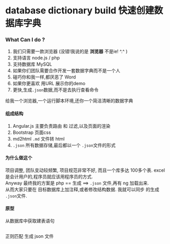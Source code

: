 # database dictionary build 快速创建数据库字典

### What Can I do ?

1. 我们只需要一款浏览器 (没错!我说的是 __浏览器__ 不是ie! ^.^ )
2. 支持语言 node.js / php
3. 支持数据库 MySQL
4. 如果你们团队需要合作开发一套数据字典而不是一个人
5. 碰巧你和我一样,都厌恶了 Word
6. 如果你更喜欢 用URL 展示你的demo
7. 更快,生成`.json`数据,而不是去执行查看命令

给我一个浏览器,一个运行脚本环境,还你一个简洁清晰的数据字典

#### 组成结构

1. Angular.js 主要负责路由 和 过滤,以及页面的渲染
2. Bootstrap 页面css
3. md2html `.md` 文件转 html
4. `.json` 所有数据存储,最后都以一个 `.json`文件的形式


#### 为什么做这个

项目调整, 团队变动较频繁, 项目规范非常不好, 而且一个库多达 100多个表.
excel 是会计用户的,程序员就应该用程序员的方式.  
Anyway 最终我的方案是 php == 生成 ==> `.json` 文件,再有 ng 加载出来.  
从而大家只要在 目标数据库上加注释,或者修改结构数据. 我就可以同步 的生成 `.json`文件.  


#### 原型

从数据库中获取建表语句
```

```

正则匹配 生成 json 文件
```
```

